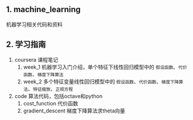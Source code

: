 ## 1. machine_learning
机器学习相关代码和资料

## 2. 学习指南
1. coursera  课程笔记
   1. week_1  机器学习入门介绍，单个特征下线性回归模型中的 `假设函数`、`代价函数`、`梯度下降算法`
   2. week_2  多个特征变量线性回归模型中的 `假设函数`、`代价函数`、`梯度下降算法`、`特征缩放`、`正规方程`
2. code  算法代码，包括octave和python
   1. cost_function 代价函数
   2. gradient_descent 梯度下降算法求theta向量
